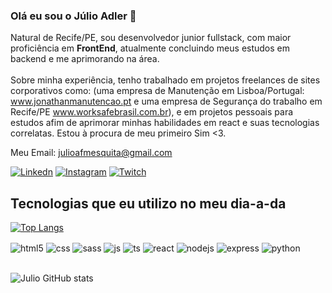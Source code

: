 ### Olá eu sou o Júlio Adler 👋
Natural de Recife/PE, sou desenvolvedor junior fullstack, com maior proficiência em <strong>FrontEnd</strong>, atualmente concluindo meus estudos em backend e me aprimorando na área.
</br>
</br>
Sobre minha experiência, tenho trabalhado em projetos freelances de sites corporativos como:
(uma empresa de Manutenção em Lisboa/Portugal: www.jonathanmanutencao.pt e uma empresa de Segurança do trabalho em Recife/PE www.worksafebrasil.com.br),
e em projetos pessoais para estudos afim de aprimorar minhas habilidades em react e suas tecnologias correlatas. Estou à procura de meu primeiro Sim <3.

Meu Email: julioafmesquita@gmail.com

[![Linkedn](https://img.shields.io/badge/LinkedIn-0077B5?style=for-the-badge&logo=linkedin&logoColor=white)](https://www.linkedin.com/in/j%C3%BAlio-adler-550811107/)
[![Instagram](https://img.shields.io/badge/Instagram-E4405F?style=for-the-badge&logo=instagram&logoColor=white)](https://www.instagram.com/julioadl/)
[![Twitch](https://img.shields.io/badge/Twitch-9146FF?style=for-the-badge&logo=twitch&logoColor=white)](https://www.twitch.tv/adleronn)

## Tecnologias que eu utilizo no meu dia-a-da
[![Top Langs](https://github-readme-stats.vercel.app/api/top-langs/?username=julioa-adl&layout=compact)](https://github.com/anuraghazra/github-readme-stats)

<div style="display: inline_block">
  <img align="center" alt="html5" src="https://img.shields.io/badge/HTML5-E34F26?style=for-the-badge&logo=html5&logoColor=white" />
  <img align="center" alt="css" src="https://img.shields.io/badge/CSS3-1572B6?style=for-the-badge&logo=css3&logoColor=white" />
  <img align="center" alt="sass" src="https://img.shields.io/badge/Sass-CC6699?style=for-the-badge&logo=sass&logoColor=white" />
  <img align="center" alt="js" src="https://img.shields.io/badge/JavaScript-F7DF1E?style=for-the-badge&logo=javascript&logoColor=black" />
  <img align="center" alt="ts" src="https://img.shields.io/badge/TypeScript-007ACC?style=for-the-badge&logo=typescript&logoColor=white" />
  <img align="center" alt="react" src="https://img.shields.io/badge/React-20232A?style=for-the-badge&logo=react&logoColor=61DAFB" />
  <img align="center" alt="nodejs" src="https://img.shields.io/badge/Node.js-43853D?style=for-the-badge&logo=node.js&logoColor=white" />
  <img align="center" alt="express" src="https://img.shields.io/badge/Express.js-404D59?style=for-the-badge" />
  <img align="center" alt="python" src="https://img.shields.io/badge/Python-14354C?style=for-the-badge&logo=python&logoColor=white" />
</div><br/>

![Julio GitHub stats](https://github-readme-stats.vercel.app/api?username=julioa-adl&show_icons=true&theme=radical)
<!-- <img alt="julio-Js" width="200" src="https://thumbs.gfycat.com/AngelicRelievedBronco-size_restricted.gif"> -->
<!-- <img alt="julio-Js" width="400" src="https://i.pinimg.com/originals/61/8c/c9/618cc9674dc60b1e2b3f66187edfaf6f.gif"> -->

<!-- Como me apaixonei por programação? sou preguiçoso ... mas não um preguiçoso qualquer. Odeio tarefas repetitivas, acredito num mundo onde as pessoas serão livres para criar ao invés de escravas de tarefas que podem ser simplesmente automatizadas, e é graças a isso que quero dedicar minha vida e evoluir meu (ainda singelo e talvez sempre singelo) conhecimento, curiosidade e criatividade.
## Este é o futuro que acredito! -->
